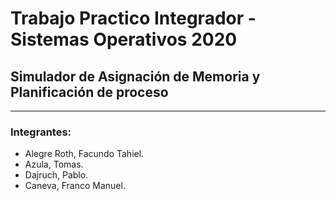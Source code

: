 # Trabajo Practico Integrador - Sistemas Operativos 2020
## Simulador de Asignación de Memoria y Planificación de proceso

***
### Integrantes:
* Alegre Roth, Facundo Tahiel.
* Azula, Tomas.
* Dajruch, Pablo.
* Caneva, Franco Manuel.
